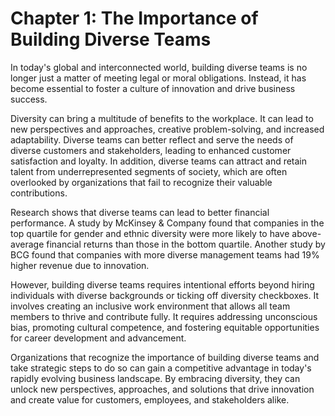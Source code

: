 Chapter 1: The Importance of Building Diverse Teams
===================================================

In today's global and interconnected world, building diverse teams is no longer just a matter of meeting legal or moral obligations. Instead, it has become essential to foster a culture of innovation and drive business success.

Diversity can bring a multitude of benefits to the workplace. It can lead to new perspectives and approaches, creative problem-solving, and increased adaptability. Diverse teams can better reflect and serve the needs of diverse customers and stakeholders, leading to enhanced customer satisfaction and loyalty. In addition, diverse teams can attract and retain talent from underrepresented segments of society, which are often overlooked by organizations that fail to recognize their valuable contributions.

Research shows that diverse teams can lead to better financial performance. A study by McKinsey \& Company found that companies in the top quartile for gender and ethnic diversity were more likely to have above-average financial returns than those in the bottom quartile. Another study by BCG found that companies with more diverse management teams had 19% higher revenue due to innovation.

However, building diverse teams requires intentional efforts beyond hiring individuals with diverse backgrounds or ticking off diversity checkboxes. It involves creating an inclusive work environment that allows all team members to thrive and contribute fully. It requires addressing unconscious bias, promoting cultural competence, and fostering equitable opportunities for career development and advancement.

Organizations that recognize the importance of building diverse teams and take strategic steps to do so can gain a competitive advantage in today's rapidly evolving business landscape. By embracing diversity, they can unlock new perspectives, approaches, and solutions that drive innovation and create value for customers, employees, and stakeholders alike.
